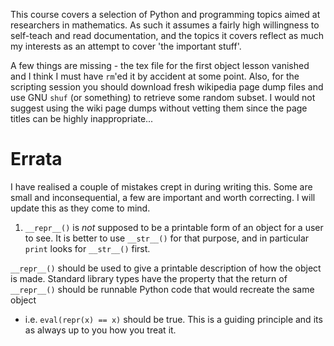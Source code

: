This course covers a selection of Python and programming topics aimed at
researchers in mathematics. As such it assumes a fairly high willingness to
self-teach and read documentation, and the topics it covers reflect as much my
interests as an attempt to cover 'the important stuff'.

A few things are missing - the tex file for the first object lesson vanished
and I think I must have `rm`'ed it by accident at some point. Also, for the
scripting session you should download fresh wikipedia page dump files and use
GNU `shuf` (or something) to retrieve some random subset.  I would not suggest
using the wiki page dumps without vetting them since the page titles can be
highly inappropriate...

# Errata 
I have realised a couple of mistakes crept in during writing this.  Some are
small and inconsequential, a few are important and worth correcting. I will
update this as they come to mind.

1) `__repr__()` is *not* supposed to be a printable form of an object for a
user to see. It is better to use `__str__()` for that purpose, and in
particular `print` looks for `__str__()` first.

`__repr__()` should be used to give a printable description of how the object
is made. Standard library types have the property that the return of
`__repr__()` should be runnable Python code that would recreate the same object
- i.e.  `eval(repr(x) == x)` should be true. This is a guiding principle and
  its as always up to you how you treat it.




